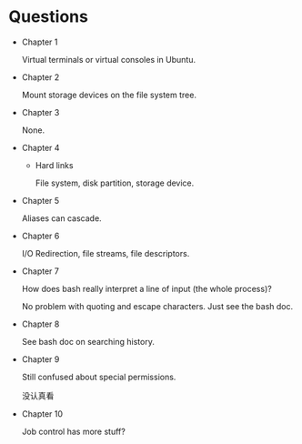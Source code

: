 # Questions

- Chapter 1

  Virtual terminals or virtual consoles in Ubuntu.

- Chapter 2

  Mount storage devices on the file system tree.

- Chapter 3

  None.

- Chapter 4

  - Hard links

    File system, disk partition, storage device.

- Chapter 5

  Aliases can cascade.

- Chapter 6

  I/O Redirection, file streams, file descriptors.

- Chapter 7

  How does bash really interpret a line of input (the whole process)?

  No problem with quoting and escape characters. Just see the bash doc.

- Chapter 8

  See bash doc on searching history.

- Chapter 9

  Still confused about special permissions.

  没认真看

- Chapter 10

  Job control has more stuff?
